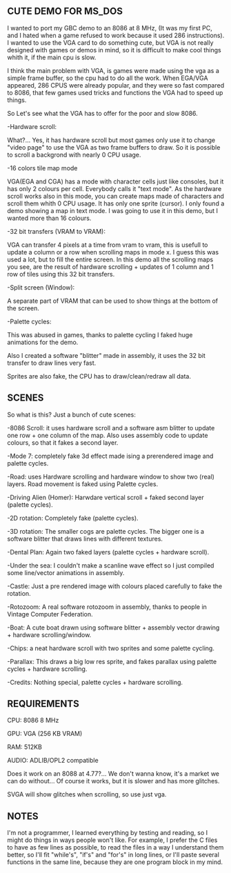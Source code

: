 CUTE DEMO FOR MS_DOS
--------------------

I wanted to port my GBC demo to an 8086 at 8 MHz, (It was my first PC, and I hated when a game refused to work because it used 286 instructions). 
I wanted to use the VGA card to do something cute, but VGA is not really designed with games or demos in mind, so it is difficult to make cool things whith it, if the main cpu is slow.

I think the main problem with VGA, is games were made using the vga as a simple frame buffer, so the cpu had to do all the work. When EGA/VGA appeared, 286 CPUS were already popular, and they were so fast compared to 8086, that few games used tricks and functions the VGA had to speed up things. 

So Let's see what the VGA has to offer for the poor and slow 8086.

  -Hardware scroll:

What?... Yes, it has hardware scroll but most games only use it to change "video page" to use the VGA as two frame buffers to draw. So it is possible to scroll a backgrond with nearly 0 CPU usage.

  -16 colors tile map mode

VGA(EGA and CGA) has a mode with character cells just like consoles, but it has only 2 colours per cell. Everybody calls it "text mode". As the hardware scroll works also in this mode, you can create maps made of characters and scroll them whith 0 CPU usage. It has only one sprite (cursor). I only found a demo showing a map in text mode. I was going to use it in this demo, but I wanted more than 16 colours. 

  -32 bit transfers (VRAM to VRAM):

VGA can transfer 4 pixels at a time from vram to vram, this is usefull to update a column or a row when scrolling maps in mode x. I guess this was used a lot, but to fill the entire screen. In this demo all the scrolling maps you see, are the result of hardware scrolling + updates of 1 column and 1 row of tiles using this 32 bit transfers.

  -Split screen (Window):

A separate part of VRAM that can be used to show things at the bottom of the screen.

  -Palette cycles:

This was abused in games, thanks to palette cycling I faked huge animations for the demo.

Also I created a software "blitter" made in assembly, it uses the 32 bit transfer to draw lines very fast.

Sprites are also fake, the CPU has to draw/clean/redraw all data.

SCENES
------

So what is this? Just a bunch of cute scenes:

  -8086 Scroll: it uses hardware scroll and a software asm blitter to update one row + one column of the map.
  Also uses assembly code to update colours, so that it fakes a second layer.
  
  -Mode 7: completely fake 3d effect made ising a prerendered image and palette cycles.
  
  -Road: uses Hardware scrolling and hardware window to show two (real) layers. Road movement is faked using Palette cycles.
  
  -Driving Alien (Homer): Harwdare vertical scroll + faked second layer (palette cycles).
  
  -2D rotation: Completely fake (palette cycles).
  
  -3D rotation: The smaller cogs are palette cycles. The bigger one is a software blitter that draws lines with different textures.
  
  -Dental Plan: Again two faked layers (palette cycles + hardware scroll).
  
  -Under the sea: I couldn't make a scanline wave effect so I just compiled some line/vector animations in assembly.
  
  -Castle: Just a pre rendered image with colours placed carefully to fake the rotation.
  
  -Rotozoom: A real software rotozoom in assembly, thanks to people in Vintage Computer Federation.
 
  -Boat: A cute boat drawn using software blitter + assembly vector drawing + hardware scrolling/window. 

  -Chips: a neat hardware scroll with two sprites and some palette cycling.
  
  -Parallax: This draws a big low res sprite, and fakes parallax using palette cycles + hardware scrolling.
  
  -Credits: Nothing special, palette cycles + hardware scrolling.

REQUIREMENTS
------------

CPU: 8086 8 MHz

GPU: VGA (256 KB VRAM)

RAM: 512KB

AUDIO: ADLIB/OPL2 compatible

Does it work on an 8088 at 4.77?... We don't wanna know, it's a market we can do without... Of course it works, but it is slower and has more glitches.

SVGA will show glitches when scrolling, so use just vga.


NOTES
-----

I'm not a programmer, I learned everything by testing and reading, so I might do things in ways people won't like. For example, I prefer the C files to have as few lines as possible, to read the files in a way I understand them better, so I'll fit "while's", "if's" and "for's" in long lines, or I'll paste several functions in the same line, because they are one program block in my mind.
